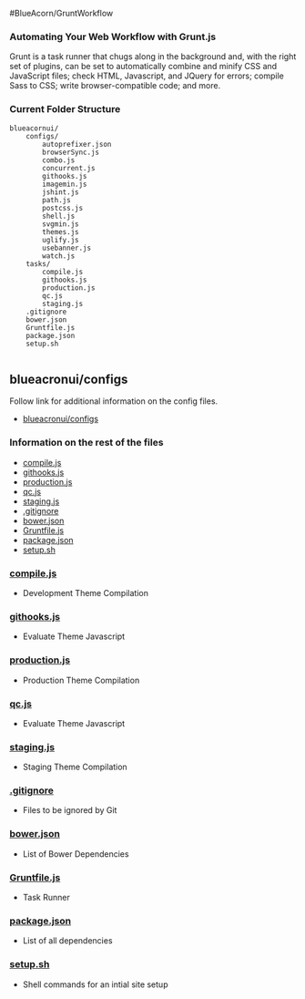 #BlueAcorn/GruntWorkflow

### Automating Your Web Workflow with Grunt.js

Grunt is a task runner that chugs along in the background and, with the right set of plugins, can be set to automatically combine and minify CSS and JavaScript files; check HTML, Javascript, and JQuery for errors; compile Sass to CSS; write browser-compatible code; and more.

### Current Folder Structure

```
blueacornui/
    configs/
        autoprefixer.json
        browserSync.js
        combo.js
        concurrent.js
        githooks.js
        imagemin.js
        jshint.js
        path.js
        postcss.js
        shell.js
        svgmin.js
        themes.js
        uglify.js
        usebanner.js
        watch.js
    tasks/
    	compile.js
    	githooks.js
    	production.js
    	qc.js
    	staging.js
    .gitignore
    bower.json
    Gruntfile.js
    package.json
    setup.sh
    
```

## blueacronui/configs

Follow link for additional information on the config files.

* [blueacronui/configs](https://github.com/BlueAcornInc/green-pistachio/tree/master/documentation/skin/frontend/blueacorn/gp/js/development/USAGE-BLUEACORN-GRUNT-CONFIGS.MD)

### Information on the rest of the files

* [compile.js](#compile)
* [githooks.js](#githooks)
* [production.js](#production)
* [qc.js](#qc)
* [staging.js](#staging)
* [.gitignore](#gitignore)
* [bower.json](#bower)
* [Gruntfile.js](#gruntfile)
* [package.json](#package)
* [setup.sh](#setup)

### [compile.js](id:compile)

- Development Theme Compilation

### [githooks.js](id:githooks)

- Evaluate Theme Javascript

### [production.js](id:production)

- Production Theme Compilation

### [qc.js](id:qc)

- Evaluate Theme Javascript

### [staging.js](id:staging)

- Staging Theme Compilation

### [.gitignore](id:gitignore)

- Files to be ignored by Git

### [bower.json](id:bower)

- List of Bower Dependencies

### [Gruntfile.js](id:gruntfile)

- Task Runner

### [package.json](id:package)

- List of all dependencies

### [setup.sh](id:setup)

- Shell commands for an intial site setup

